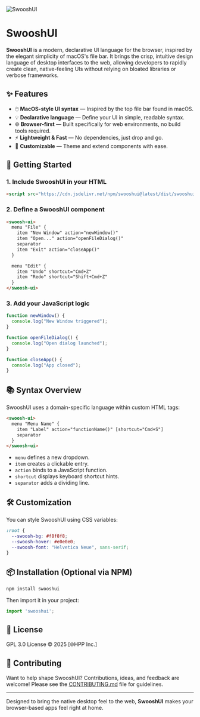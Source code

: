 ![SwooshUI](https://github.com/user-attachments/assets/82e2ceae-5aec-4db3-94bd-eacf41c8a591)

# SwooshUI

**SwooshUI** is a modern, declarative UI language for the browser, inspired by the elegant simplicity of macOS's file bar. It brings the crisp, intuitive design language of desktop interfaces to the web, allowing developers to rapidly create clean, native-feeling UIs without relying on bloated libraries or verbose frameworks.

## ✨ Features

- 🖱️ **MacOS-style UI syntax** — Inspired by the top file bar found in macOS.
- 💡 **Declarative language** — Define your UI in simple, readable syntax.
- 🌐 **Browser-first** — Built specifically for web environments, no build tools required.
- ⚡ **Lightweight & Fast** — No dependencies, just drop and go.
- 🎨 **Customizable** — Theme and extend components with ease.

## 🚀 Getting Started

### 1. Include SwooshUI in your HTML

```html
<script src="https://cdn.jsdelivr.net/npm/swooshui@latest/dist/swooshui.min.js"></script>
````

### 2. Define a SwooshUI component

```html
<swoosh-ui>
  menu "File" {
    item "New Window" action="newWindow()"
    item "Open..." action="openFileDialog()"
    separator
    item "Exit" action="closeApp()"
  }

  menu "Edit" {
    item "Undo" shortcut="Cmd+Z"
    item "Redo" shortcut="Shift+Cmd+Z"
  }
</swoosh-ui>
```

### 3. Add your JavaScript logic

```js
function newWindow() {
  console.log("New Window triggered");
}

function openFileDialog() {
  console.log("Open dialog launched");
}

function closeApp() {
  console.log("App closed");
}
```

## 📚 Syntax Overview

SwooshUI uses a domain-specific language within custom HTML tags:

```html
<swoosh-ui>
  menu "Menu Name" {
    item "Label" action="functionName()" [shortcut="Cmd+S"]
    separator
  }
</swoosh-ui>
```

* `menu` defines a new dropdown.
* `item` creates a clickable entry.
* `action` binds to a JavaScript function.
* `shortcut` displays keyboard shortcut hints.
* `separator` adds a dividing line.

## 🛠️ Customization

You can style SwooshUI using CSS variables:

```css
:root {
  --swoosh-bg: #f8f8f8;
  --swoosh-hover: #e0e0e0;
  --swoosh-font: "Helvetica Neue", sans-serif;
}
```

## 📦 Installation (Optional via NPM)

```bash
npm install swooshui
```

Then import it in your project:

```js
import 'swooshui';
```

## 📄 License

GPL 3.0 License © 2025 \[🌐HPP Inc.]

## 🙌 Contributing

Want to help shape SwooshUI? Contributions, ideas, and feedback are welcome! Please see the [CONTRIBUTING.md](CONTRIBUTING.md) file for guidelines.

---

Designed to bring the native desktop feel to the web, **SwooshUI** makes your browser-based apps feel right at home.
